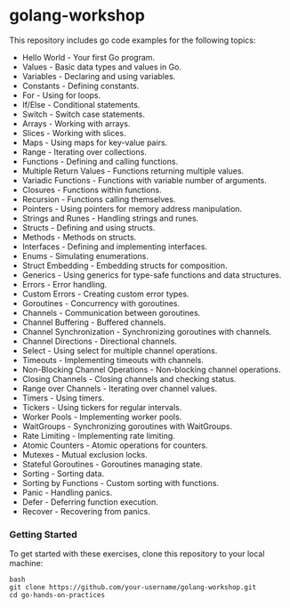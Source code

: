 # golang-workshop

This repository includes go code examples for the following topics:

- Hello World - Your first Go program.
- Values - Basic data types and values in Go.
- Variables - Declaring and using variables.
- Constants - Defining constants.
- For - Using for loops.
- If/Else - Conditional statements.
- Switch - Switch case statements.
- Arrays - Working with arrays.
- Slices - Working with slices.
- Maps - Using maps for key-value pairs.
- Range - Iterating over collections.
- Functions - Defining and calling functions.
- Multiple Return Values - Functions returning multiple values.
- Variadic Functions - Functions with variable number of arguments.
- Closures - Functions within functions.
- Recursion - Functions calling themselves.
- Pointers - Using pointers for memory address manipulation.
- Strings and Runes - Handling strings and runes.
- Structs - Defining and using structs.
- Methods - Methods on structs.
- Interfaces - Defining and implementing interfaces.
- Enums - Simulating enumerations.
- Struct Embedding - Embedding structs for composition.
- Generics - Using generics for type-safe functions and data structures.
- Errors - Error handling.
- Custom Errors - Creating custom error types.
- Goroutines - Concurrency with goroutines.
- Channels - Communication between goroutines.
- Channel Buffering - Buffered channels.
- Channel Synchronization - Synchronizing goroutines with channels.
- Channel Directions - Directional channels.
- Select - Using select for multiple channel operations.
- Timeouts - Implementing timeouts with channels.
- Non-Blocking Channel Operations - Non-blocking channel operations.
- Closing Channels - Closing channels and checking status.
- Range over Channels - Iterating over channel values.
- Timers - Using timers.
- Tickers - Using tickers for regular intervals.
- Worker Pools - Implementing worker pools.
- WaitGroups - Synchronizing goroutines with WaitGroups.
- Rate Limiting - Implementing rate limiting.
- Atomic Counters - Atomic operations for counters.
- Mutexes - Mutual exclusion locks.
- Stateful Goroutines - Goroutines managing state.
- Sorting - Sorting data.
- Sorting by Functions - Custom sorting with functions.
- Panic - Handling panics.
- Defer - Deferring function execution.
- Recover - Recovering from panics.

### Getting Started
To get started with these exercises, clone this repository to your local machine:

```
bash
git clone https://github.com/your-username/golang-workshop.git
cd go-hands-on-practices
```
